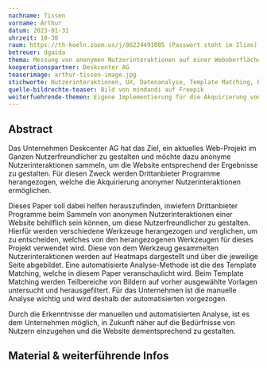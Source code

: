 ```yaml
---
nachname: Tissen
vorname: Arthur
datum: 2023-01-31
uhrzeit: 10-30
raum: https://th-koeln.zoom.us/j/86224491085 (Passwort steht im Ilias)
betreuer: dgaida
thema: Messung von anonymen Nutzerinteraktionen auf einer Weboberfläche zur Ermittlung von subjektiven Eindrücken 
kooperationspartner: Deskcenter AG
teaserimage: arthur-tissen-image.jpg
stichworte: Nutzerinteraktionen, UX, Datenanalyse, Template Matching, EmguCV
quelle-bildrechte-teaser: Bild von mindandi auf Freepik
weiterfuehrende-themen: Eigene Implementierung für die Akquirierung von anonymen Nutzerinteraktionen | 
---
```


## Abstract

Das Unternehmen Deskcenter AG hat das Ziel, ein aktuelles Web-Projekt im Ganzen Nutzerfreundlicher zu gestalten und möchte dazu anonyme Nutzerinteraktionen sammeln, um die Website entsprechend der Ergebnisse zu gestalten. Für diesen Zweck werden Drittanbieter Programme herangezogen, welche die Akquirierung anonymer Nutzerinteraktionen ermöglichen.

Dieses Paper soll dabei helfen herauszufinden, inwiefern Drittanbieter Programme beim Sammeln von anonymen Nutzerinteraktionen einer Website behilflich sein können, um diese Nutzerfreundlicher zu gestalten. Hierfür werden verschiedene Werkzeuge herangezogen und verglichen, um zu entscheiden, welches von den herangezogenen Werkzeugen für dieses Projekt verwendet wird. Diese von dem Werkzeug gesammelten Nutzerinteraktionen werden auf Heatmaps dargestellt und über die jeweilige Seite abgebildet. Eine automatisierte Analyse-Methode ist die des Template Matching, welche in diesem Paper veranschaulicht wird. Beim Template Matching werden Teilbereiche von Bildern auf vorher ausgewählte Vorlagen untersucht und herausgefiltert. Für das Unternehmen ist die manuelle Analyse wichtig und wird deshalb der automatisierten vorgezogen. 

Durch die Erkenntnisse der manuellen und automatisierten Analyse, ist es dem Unternehmen möglich, in Zukunft näher auf die Bedürfnisse von Nutzern einzugehen und die Website dementsprechend zu gestalten.

## Material & weiterführende Infos
